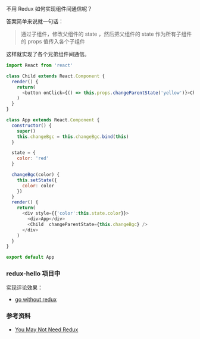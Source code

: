 不用 Redux 如何实现组件间通信呢？

答案简单来说就一句话：

> 通过子组件，修改父组件的 state ，然后把父组件的 state 作为所有子组件的 props 值传入各个子组件

这样就实现了各个兄弟组件间通信。

```js
import React from 'react'

class Child extends React.Component {
  render() {
    return(
      <button onClick={() => this.props.changeParentState('yellow')}>Child Button</button>
    )
  }
}

class App extends React.Component {
  constructor() {
    super()
    this.changeBgc = this.changeBgc.bind(this)
  }

  state = {
    color: 'red'
  }

  changeBgc(color) {
    this.setState({
      color: color
    })
  }
  render() {
    return(
      <div style={{'color':this.state.color}}>
        <div>App</div>
        <Child  changeParentState={this.changeBgc} />
      </div>
    )
  }
}

export default App
```


### redux-hello 项目中

实现评论效果：

- [go without redux](https://github.com/happypeter/redux-hello/commit/f9ab32451cfba2e0e6c5f25dead99dcb5214d932)


### 参考资料

- [You May Not Need Redux](https://medium.com/@dan_abramov/you-might-not-need-redux-be46360cf367)
